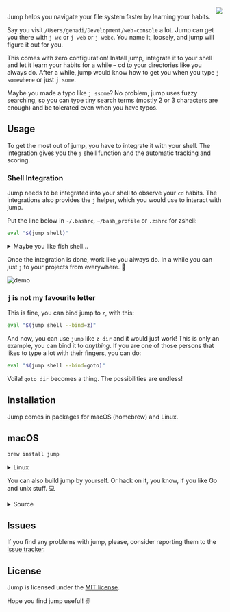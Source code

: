<img align="right" src="https://github.com/gsamokovarov/jump/raw/master/assets/logo-light.png">

Jump helps you navigate your file system faster by learning your
habits.

Say you visit `/Users/genadi/Development/web-console` a lot. Jump can
get you there with `j wc` or `j web` or `j webc`. You name it,
loosely, and jump will figure it out for you.

This comes with zero configuration! Install jump, integrate it to your
shell and let it learn your habits for a while – cd to your
directories like you always do. After a while, jump would know how to
get you when you type `j somewhere` or just `j some`.

Maybe you made a typo like `j ssome`? No problem, jump uses fuzzy
searching, so you can type tiny search terms (mostly 2 or 3 characters
are enough) and be tolerated even when you have typos.

## Usage

To get the most out of jump, you have to integrate it with your shell. The
integration gives you the `j` shell function and the automatic tracking and
scoring.

### Shell Integration

Jump needs to be integrated into your shell to observe your `cd` habits. The integrations also provides the `j` helper, which you would use to interact with jump.

Put the line below in `~/.bashrc`,  `~/bash_profile` or `.zshrc` for
zshell:

```bash
eval "$(jump shell)"
```

<details>
<summary>Maybe you like fish shell...</summary>
Put the line below in `~/.config/fish/config.fish` for fish shell:

```fish
status --is-interactive; and . (jump shell | psub)
```
</details>

Once the integration is done, work like you always do. In a while you
can just `j` to your projects from everywhere. 👀

![demo](https://raw.githubusercontent.com/gsamokovarov/jump/master/assets/demo.gif)

### `j` is not my favourite letter

This is fine, you can bind jump to `z`, with this:

```bash
eval "$(jump shell --bind=z)"
```

And now, you can use `jump` like `z dir` and it would just work! This is only
an example, you can bind it to _anything_. If you are one of those persons that
likes to type a lot with their fingers, you can do:

```bash
eval "$(jump shell --bind=goto)"
```

Voila! `goto dir` becomes a thing. The possibilities are endless!

## Installation

Jump comes in packages for macOS (homebrew) and Linux.

## macOS

```bash
brew install jump
```

<details>
<summary>Linux</summary>

### Ubuntu/Debian

```bash
wget https://github.com/gsamokovarov/jump/releases/download/v0.10.0/jump_0.10.0_amd64.deb
sudo dpkg -i jump_0.10.0_amd64.deb
```


### Red Hat/Fedora

```bash
wget https://github.com/gsamokovarov/jump/releases/download/v0.10.0/jump-0.10.0-1.x86_64.rpm
sudo rpm -i jump-0.10.0-1.x86_64.rpm
```
</details>

You can also build jump by yourself. Or hack on it, you know, if you like Go
and unix stuff. 💻

<details>
<summary>Source</summary>

You need a working [Go workspace].

```bash
go get github.com/gsamokovarov/jump
git clone https://github.com/gsamokovarov/jump
cd jump
make
mv jump ~/bin # Or /usr/local/bin, if ~/bin isn't in $PATH.
```
</details>

## Issues

If you find any problems with jump, please, consider reporting them to the
[issue tracker].

## License

Jump is licensed under the [MIT license].

Hope you find jump useful! ✌️

[man]: http://gsamokovarov.com/jump
[Go workspace]: https://golang.org/doc/code.html#Workspaces
[issue tracker]: https://github.com/gsamokovarov/jump/issues
[MIT license]: https://github.com/gsamokovarov/jump/blob/master/LICENSE.txt
